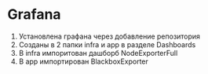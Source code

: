 # Grafana   
1) Установлена графана через добавление репозитория   
2) Созданы в 2 папки infra и app в разделе Dashboards   
3) В infra импоритован дашборб NodeExporterFull
4) В app импортирован BlackboxExporter
  